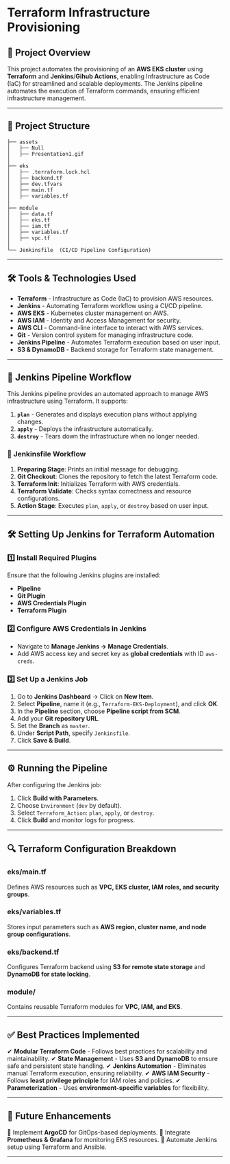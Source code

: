 # Terraform Infrastructure Provisioning

## 📌 Project Overview
This project automates the provisioning of an **AWS EKS cluster** using **Terraform** and **Jenkins**/**Gihub Actions**, enabling Infrastructure as Code (IaC) for streamlined and scalable deployments. The Jenkins pipeline automates the execution of Terraform commands, ensuring efficient infrastructure management.

---

## 📂 Project Structure
```
├── assets
│   ├── Null
│   ├── Presentation1.gif
│
├── eks
│   ├── .terraform.lock.hcl
│   ├── backend.tf
│   ├── dev.tfvars
│   ├── main.tf
│   ├── variables.tf
│
├── module
│   ├── data.tf
│   ├── eks.tf
│   ├── iam.tf
│   ├── variables.tf
│   ├── vpc.tf
│
└── Jenkinsfile  (CI/CD Pipeline Configuration)
```

---

## 🛠️ Tools & Technologies Used
- **Terraform** - Infrastructure as Code (IaC) to provision AWS resources.
- **Jenkins** - Automating Terraform workflow using a CI/CD pipeline.
- **AWS EKS** - Kubernetes cluster management on AWS.
- **AWS IAM** - Identity and Access Management for security.
- **AWS CLI** - Command-line interface to interact with AWS services.
- **Git** - Version control system for managing infrastructure code.
- **Jenkins Pipeline** - Automates Terraform execution based on user input.
- **S3 & DynamoDB** - Backend storage for Terraform state management.

---

## 🚀 Jenkins Pipeline Workflow
This Jenkins pipeline provides an automated approach to manage AWS infrastructure using Terraform. It supports:
1. **`plan`** - Generates and displays execution plans without applying changes.
2. **`apply`** - Deploys the infrastructure automatically.
3. **`destroy`** - Tears down the infrastructure when no longer needed.

### 📜 Jenkinsfile Workflow
1. **Preparing Stage**: Prints an initial message for debugging.
2. **Git Checkout**: Clones the repository to fetch the latest Terraform code.
3. **Terraform Init**: Initializes Terraform with AWS credentials.
4. **Terraform Validate**: Checks syntax correctness and resource configurations.
5. **Action Stage**: Executes `plan`, `apply`, or `destroy` based on user input.

---

## 🛠️ Setting Up Jenkins for Terraform Automation
### 1️⃣ **Install Required Plugins**
Ensure that the following Jenkins plugins are installed:
- **Pipeline**
- **Git Plugin**
- **AWS Credentials Plugin**
- **Terraform Plugin**

### 2️⃣ **Configure AWS Credentials in Jenkins**
- Navigate to **Manage Jenkins → Manage Credentials**.
- Add AWS access key and secret key as **global credentials** with ID `aws-creds`.

### 3️⃣ **Set Up a Jenkins Job**
1. Go to **Jenkins Dashboard** → Click on **New Item**.
2. Select **Pipeline**, name it (e.g., `Terraform-EKS-Deployment`), and click **OK**.
3. In the **Pipeline** section, choose **Pipeline script from SCM**.
4. Add your **Git repository URL**.
5. Set the **Branch** as `master`.
6. Under **Script Path**, specify `Jenkinsfile`.
7. Click **Save & Build**.

---

## ⚙️ Running the Pipeline
After configuring the Jenkins job:
1. Click **Build with Parameters**.
2. Choose `Environment` (`dev` by default).
3. Select `Terraform_Action`: `plan`, `apply`, or `destroy`.
4. Click **Build** and monitor logs for progress.

---

## 🔍 Terraform Configuration Breakdown
### **eks/main.tf**
Defines AWS resources such as **VPC, EKS cluster, IAM roles, and security groups**.

### **eks/variables.tf**
Stores input parameters such as **AWS region, cluster name, and node group configurations**.

### **eks/backend.tf**
Configures Terraform backend using **S3 for remote state storage** and **DynamoDB for state locking**.

### **module/**
Contains reusable Terraform modules for **VPC, IAM, and EKS**.

---

## ✅ Best Practices Implemented
✔ **Modular Terraform Code** - Follows best practices for scalability and maintainability.
✔ **State Management** - Uses **S3 and DynamoDB** to ensure safe and persistent state handling.
✔ **Jenkins Automation** - Eliminates manual Terraform execution, ensuring reliability.
✔ **AWS IAM Security** - Follows **least privilege principle** for IAM roles and policies.
✔ **Parameterization** - Uses **environment-specific variables** for flexibility.

---

## 🎯 Future Enhancements
🔹 Implement **ArgoCD** for GitOps-based deployments.
🔹 Integrate **Prometheus & Grafana** for monitoring EKS resources.
🔹 Automate Jenkins setup using Terraform and Ansible.

---


